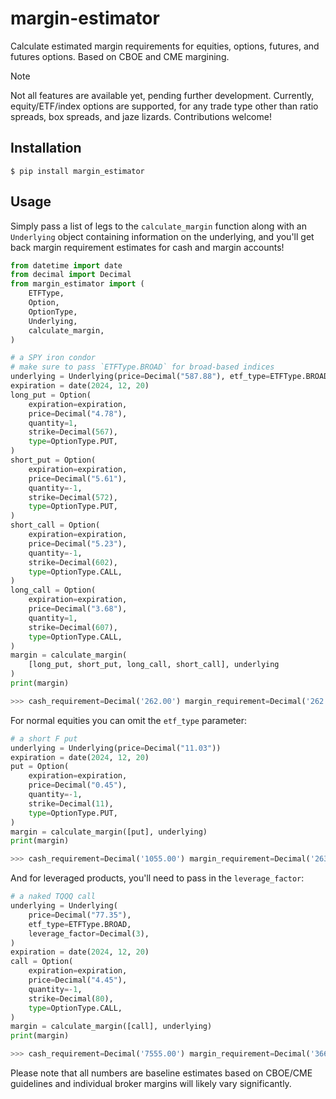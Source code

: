 # margin-estimator
Calculate estimated margin requirements for equities, options, futures, and futures options. Based on CBOE and CME margining.

> [!NOTE]
> Not all features are available yet, pending further development.
> Currently, equity/ETF/index options are supported, for any trade
> type other than ratio spreads, box spreads, and jaze lizards.
> Contributions welcome!

## Installation

```console
$ pip install margin_estimator
```

## Usage

Simply pass a list of legs to the `calculate_margin` function along with an `Underlying` object containing information on the underlying, and you'll get back margin requirement estimates for cash and margin accounts!

```python
from datetime import date
from decimal import Decimal
from margin_estimator import (
    ETFType,
    Option,
    OptionType,
    Underlying,
    calculate_margin,
)

# a SPY iron condor
# make sure to pass `ETFType.BROAD` for broad-based indices
underlying = Underlying(price=Decimal("587.88"), etf_type=ETFType.BROAD)
expiration = date(2024, 12, 20)
long_put = Option(
    expiration=expiration,
    price=Decimal("4.78"),
    quantity=1,
    strike=Decimal(567),
    type=OptionType.PUT,
)
short_put = Option(
    expiration=expiration,
    price=Decimal("5.61"),
    quantity=-1,
    strike=Decimal(572),
    type=OptionType.PUT,
)
short_call = Option(
    expiration=expiration,
    price=Decimal("5.23"),
    quantity=-1,
    strike=Decimal(602),
    type=OptionType.CALL,
)
long_call = Option(
    expiration=expiration,
    price=Decimal("3.68"),
    quantity=1,
    strike=Decimal(607),
    type=OptionType.CALL,
)
margin = calculate_margin(
    [long_put, short_put, long_call, short_call], underlying
)
print(margin)
```

```python
>>> cash_requirement=Decimal('262.00') margin_requirement=Decimal('262.00')
```

For normal equities you can omit the `etf_type` parameter:

```python
# a short F put
underlying = Underlying(price=Decimal("11.03"))
expiration = date(2024, 12, 20)
put = Option(
    expiration=expiration,
    price=Decimal("0.45"),
    quantity=-1,
    strike=Decimal(11),
    type=OptionType.PUT,
)
margin = calculate_margin([put], underlying)
print(margin)
```

```python
>>> cash_requirement=Decimal('1055.00') margin_requirement=Decimal('263.00')
```

And for leveraged products, you'll need to pass in the `leverage_factor`:

```python
# a naked TQQQ call
underlying = Underlying(
    price=Decimal("77.35"),
    etf_type=ETFType.BROAD,
    leverage_factor=Decimal(3),
)
expiration = date(2024, 12, 20)
call = Option(
    expiration=expiration,
    price=Decimal("4.45"),
    quantity=-1,
    strike=Decimal(80),
    type=OptionType.CALL,
)
margin = calculate_margin([call], underlying)
print(margin)
```

```python
>>> cash_requirement=Decimal('7555.00') margin_requirement=Decimal('3661.00')
```

Please note that all numbers are baseline estimates based on CBOE/CME guidelines and individual broker margins will likely vary significantly.
